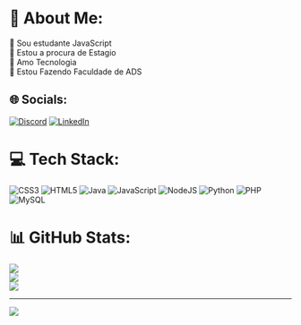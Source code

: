 # 💫 About Me:
🔭 Sou estudante JavaScript<br>👯 Estou a procura de Estagio<br>🤝 Amo Tecnologia<br>💬 Estou Fazendo Faculdade de ADS<br>
 

## 🌐 Socials:
[![Discord](https://img.shields.io/badge/Discord-%237289DA.svg?logo=discord&logoColor=white)](https://discord.gg/leodslima) [![LinkedIn](https://img.shields.io/badge/LinkedIn-%230077B5.svg?logo=linkedin&logoColor=white)](https://linkedin.com/in/https://www.linkedin.com/in/leonardo-lima-83a0a5283/) 

# 💻 Tech Stack:
![CSS3](https://img.shields.io/badge/css3-%231572B6.svg?style=flat-square&logo=css3&logoColor=white) ![HTML5](https://img.shields.io/badge/html5-%23E34F26.svg?style=flat-square&logo=html5&logoColor=white) ![Java](https://img.shields.io/badge/java-%23ED8B00.svg?style=flat-square&logo=java&logoColor=white) ![JavaScript](https://img.shields.io/badge/javascript-%23323330.svg?style=flat-square&logo=javascript&logoColor=%23F7DF1E) ![NodeJS](https://img.shields.io/badge/node.js-6DA55F?style=flat-square&logo=node.js&logoColor=white) ![Python](https://img.shields.io/badge/python-3670A0?style=flat-square&logo=python&logoColor=ffdd54) ![PHP](https://img.shields.io/badge/php-%23777BB4.svg?style=flat-square&logo=php&logoColor=white) ![MySQL](https://img.shields.io/badge/mysql-%2300f.svg?style=flat-square&logo=mysql&logoColor=white)
# 📊 GitHub Stats:
![](https://github-readme-stats.vercel.app/api?username=Leonardo95Lima&theme=nightowl&hide_border=true&include_all_commits=false&count_private=false)<br/>
![](https://github-readme-streak-stats.herokuapp.com/?user=Leonardo95Lima&theme=nightowl&hide_border=true)<br/>
![](https://github-readme-stats.vercel.app/api/top-langs/?username=Leonardo95Lima&theme=nightowl&hide_border=true&include_all_commits=false&count_private=false&layout=compact)

---
[![](https://visitcount.itsvg.in/api?id=Leonardo95Lima&icon=0&color=0)](https://visitcount.itsvg.in)

<!-- Proudly created with GPRM ( https://gprm.itsvg.in ) -->
